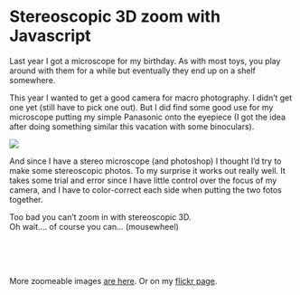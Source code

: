 <!--
  id: 632
  description: Too bad you can't zoom in with stereoscopic 3D. But with a little Javascript you can...
  date: 2010-09-17T14:17:38
  modified: 2012-07-25T07:15:34
  slug: stereoscopic-3d-zoom-with-javascript
  type: post
  excerpt: <p>Last year I got a microscope for my birthday. As with most toys, you play around with them for a while but eventually they end up on a shelf somewhere.</p>
  categories: code, image, Javascript, nature, graphic design
  tags: stereoscopic
  metaKeyword: stereoscopic 3D
  metaTitle: Stereoscopic 3D zoom with Javascript - Sjeiti
  metaDescription: Too bad you can't zoom in with stereoscopic 3D. But with a little Javascript you can...
  inCv: 
  inPortfolio: 
  dateFrom: 
  dateTo: 
-->

# Stereoscopic 3D zoom with Javascript

<p>Last year I got a microscope for my birthday. As with most toys, you play around with them for a while but eventually they end up on a shelf somewhere.</p>
<p><!--more--></p>
<p>This year I wanted to get a good camera for macro photography. I didn&#8217;t get one yet (still have to pick one out). But I did find some good use for my microscope putting my simple Panasonic onto the eyepiece (I got the idea after doing something similar this vacation with some binoculars).</p>
<p><img src="/wordpress/wp-content//uploads/img/blog/microleaf.jpg" /></p>
<p>And since I have a stereo microscope (and photoshop) I thought I&#8217;d try to make some stereoscopic photos. To my surprise it works out really well. It takes some trial and error since I have little control over the focus of my camera, and I have to color-correct each side when putting the two fotos together.</p>
<p><!--img src="wp-content//uploads/img/blog/micromint.jpg" /--></p>
<p>Too bad you can&#8217;t zoom in with stereoscopic 3D.<br />Oh wait&#8230;. of course you can&#8230; (mousewheel)</p>
<div id="stereozoom"></div>
<p><script type="text/javascript" src="test/stereozoom/scripts/base.js"></script><br />
<script type="text/javascript" src="test/stereozoom/scripts/drawIcon.js"></script><br />
<script type="text/javascript" src="test/stereozoom/scripts/stereozoomer.js"></script><br />
<script type="text/javascript"><!--
	window.onload = function(){
		stereoZoomer.init("stereozoom",467,367,"test/stereozoom/data/mint.jpg");
					var aImgs = [
						 "butterfly.jpg"
						,"chrysalis_head.jpg"
						,"crystal.jpg"
						,"flyhead.jpg"
						,"flyheadside.jpg"
						,"flyshoulder.jpg"
						,"lichen.jpg"
						,"mint.jpg"
						,"sandurchin.jpg"
					];
					var mZoom = document.getElementById("stereozoom");
					var mUl = addChild(mZoom ,'ul');
					for (var i=0;i<aImgs.length;i++) {
						mLi = addChild(mUl,'li');
						mA = addChild(mLi,'a');
						mA.setAttribute("href","javascript:stereoZoomer.loadImg('test/stereozoom/data/"+aImgs[i]+"')");
						mA.appendChild(document.createTextNode(aImgs[i].split(".")[0]));
					}
	}
--></script></p>
<p>More zoomeable images <a href="http://test.ronvalstar.nl/stereozoom/" rel="external">are here</a>. Or on my <a href="http://www.flickr.com/photos/sjeiti/sets/72157624940839316/" rel="external">flickr page</a>.</p>